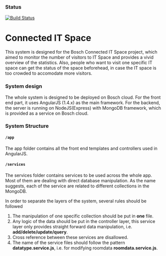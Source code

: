 ### Status
[![Build Status](https://travis-ci.org/shaibot18/ConnectedITSpace.svg?branch=master)](https://travis-ci.org/shaibot18/ConnectedITSpace.svg?branch=master)

# Connected IT Space

This system is designed for the Bosch Connected IT Space project, which aimed to monitor the number of visitors to IT Space and provides a vivid overview of the statistics. Also, people who want to visit one specific IT space can get the status of the space beforehead, in case the IT space is too crowded to accomodate more visitors.

### System design
The whole system is designed to be deployed on Bosch cloud. For the front end part, it uses AngularJS (1.4.x) as the main framework. For the backend, the server is running on NodeJS(Express) with MongoDB framework, which is provided as a service on Bosch cloud.

### System Structure 
#### `/app`
The app folder contains all the front end templates and controllers used in AngularJS. 
#### `/services`
The services folder contains services to be used across the whole app. Most of them are dealing with direct database manipulation. As the name suggests, each of the service are related to different collections in the MongoDB.

In order to separate the layers of the system, several rules should be followed 
1. The manipulation of one specific collection should be put in **one** file. 
2. Any logic of the data should be put in the controller layer, this service layer only provides straight forward data manipulation, i.e. **add/delete/update/query**.
3. Cross reference between these services are disallowed.
4. The name of the service files should follow the pattern **datatype.service.js**, i.e. for modifying roomdata **roomdata.service.js**.
